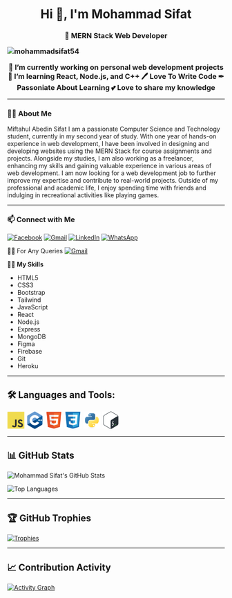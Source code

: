 
<h1 align="center">Hi 👋, I'm Mohammad Sifat</h1>
<h3 align="center">👑 MERN Stack Web Developer



<p align="left"> <img src="https://komarev.com/ghpvc/?username=mohammadsifat54&label=Profile%20views&color=0e75b6&style=flat" alt="mohammadsifat54" /> </p>

🔭 I’m currently working on **personal web development projects**
🌱 I’m learning **React, Node.js, and C++**
🖊️ Love To Write Code
✒ Passoniate About Learning
💕 Love to share my knowledge

---

### 🧑‍💻 About Me

Miftahul Abedin Sifat
I am a passionate Computer Science and Technology student, currently in my second year of study. With one year of hands-on experience in web development, I have been involved in designing and developing websites using the MERN Stack for course assignments and projects. Alongside my studies, I am also working as a freelancer, enhancing my skills and gaining valuable experience in various areas of web development. I am now looking for a web development job to further improve my expertise and contribute to real-world projects. Outside of my professional and academic life, I enjoy spending time with friends and indulging in recreational activities like playing games.

---

### 📫 Connect with Me

[![Facebook](https://img.shields.io/badge/Facebook-1877F2?style=for-the-badge&logo=facebook&logoColor=white)]([https://facebook.com/yourlink](https://www.facebook.com/miftahul.abedin.sifat))  
[![Gmail](https://img.shields.io/badge/Gmail-D14836?style=for-the-badge&logo=gmail&logoColor=white)](mailto:mohammadsifat789@gmail.com)
[![LinkedIn](https://img.shields.io/badge/LinkedIn-0077B5?style=for-the-badge&logo=linkedin&logoColor=white)](https://www.linkedin.com/in/miftahulabedinsifat0/)
[![WhatsApp](https://img.shields.io/badge/WhatsApp-25D366?style=for-the-badge&logo=whatsapp&logoColor=white)](https://wa.me/8801870050645)

💁‍♂️ For Any Queries
[![Gmail](https://img.shields.io/badge/Gmail-D14836?style=for-the-badge&logo=gmail&logoColor=white)](mailto:mohammadsifat789@gmail.com)

👨‍💻 **My Skills**
- HTML5
- CSS3
- Bootstrap
- Tailwind
- JavaScript
- React
- Node.js
- Express
- MongoDB
- Figma
- Firebase
- Git
- Heroku

---

## 🛠️ Languages and Tools:
<p align="left">
  <img src="https://raw.githubusercontent.com/devicons/devicon/master/icons/javascript/javascript-original.svg" alt="JavaScript" width="40" height="40"/>
  <img src="https://raw.githubusercontent.com/devicons/devicon/master/icons/cplusplus/cplusplus-original.svg" alt="C++" width="40" height="40"/>
  <img src="https://raw.githubusercontent.com/devicons/devicon/master/icons/html5/html5-original.svg" alt="HTML" width="40" height="40"/>
  <img src="https://raw.githubusercontent.com/devicons/devicon/master/icons/css3/css3-original.svg" alt="CSS" width="40" height="40"/>
  <img src="https://raw.githubusercontent.com/devicons/devicon/master/icons/python/python-original.svg" alt="Python" width="40" height="40"/>
  <img src="https://raw.githubusercontent.com/devicons/devicon/master/icons/bash/bash-original.svg" alt="Shell" width="40" height="40"/>
</p>

---

## 📊 GitHub Stats

![Mohammad Sifat's GitHub Stats](https://github-readme-stats.vercel.app/api?username=mohammadsifat54&show_icons=true&theme=dark)

![Top Languages](https://github-readme-stats.vercel.app/api/top-langs/?username=mohammadsifat54&layout=compact&theme=dark)

---

## 🏆 GitHub Trophies

[![Trophies](https://github-profile-trophy.vercel.app/?username=mohammadsifat54&theme=gruvbox)](https://github.com/ryo-ma/github-profile-trophy)

---

## 📈 Contribution Activity

[![Activity Graph](https://github-readme-activity-graph.vercel.app/graph?username=mohammadsifat54&theme=react-dark)](https://github.com/ashutosh00710/github-readme-activity-graph)
